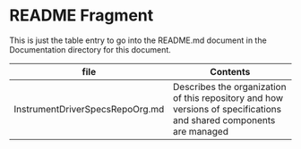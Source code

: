 # README Fragment

This is just the table entry to go into the README.md document in the Documentation directory for this document.

| file | Contents |
| ---- | -------- |
| InstrumentDriverSpecsRepoOrg.md | Describes the organization of this repository and how versions of specifications and shared components are managed |
